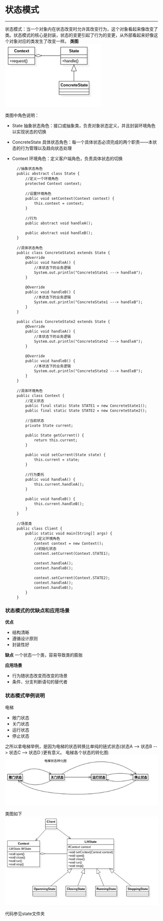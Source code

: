 # 状态模式

- - -

状态模式：当一个对象内在状态改变时允许其改变行为，这个对象看起来像改变了类。状态模式的核心是封装，状态的变更引起了行为的变更，从外部看起来好像这个对象对应的类发生了改变一样。
**类图**<br>
![](state.jpg)

类图中角色说明：
- State 抽象状态角色：接口或抽象类，负责对象状态定义，并且封装环境角色以实现状态的切换
- ConcreteState 具体状态角色：每一个具体状态必须完成的两个职责——本状态的行为管理以及趋向状态处理
- Context 环境角色：定义客户端角色，负责具体状态的切换


		//抽象状态角色
		public abstract class State {
			//定义一个环境角色
			protected Context context;

			//设置环境角色
			public void setContext(Context context) {
				this.context = context;
			}

			//行为
			public abstract void handleA();

			public abstract void handleB();
		}

		//具体状态角色
		public class ConcreteState1 extends State {
			@Override
			public void handleA() {
				//本状态下的业务逻辑
				System.out.println("ConcreteState1 ---> handleA");
			}

			@Override
			public void handleB() {
				//本状态下的业务逻辑
				System.out.println("ConcreteState1 ---> handleB");
			}
		}

		public class ConcreteState2 extends State {
			@Override
			public void handleA() {
				//本状态下的业务逻辑
				System.out.println("ConcreteState2 ---> handleA");
			}

			@Override
			public void handleB() {
				//本状态下的业务逻辑
				System.out.println("ConcreteState2 ---> handleB");
			}
		}

		//具体环境角色
		public class Context {
			//定义状态
			public final static State STATE1 = new ConcreteState1();
			public final static State STATE2 = new ConcreteState2();

			//当前状态
			private State current;

			public State getCurrent() {
				return this.current;
			}

			public void setCurrent(State state) {
				this.current = state;
			}

			//行为委托
			public void handleA() {
				this.current.handleA();
			}

			public void handleB() {
				this.current.handleB();
			}
		}

		//场景类
		public class Client {
			public static void main(String[] args) {
				//定义环境角色
				Context context = new Context();
				//初始化状态
				context.setCurrent(Context.STATE1);

				context.handleA();
				context.handleB();

				context.setCurrent(Context.STATE2);
				context.handleA();
				context.handleB();
			}
		}
	
### 状态模式的优缺点和应用场景
**优点**
- 结构清晰
- 遵循设计原则
- 封装性好

**缺点**
一个状态一个类，容易导致类的膨胀

**应用场景**
- 行为随状态改变而改变的场景
- 条件、分支判断语句的替代者

### 状态模式举例说明
电梯
- 敞门状态
- 关门状态
- 运行状态
- 停止状态

之所以拿电梯举例，是因为电梯的状态转换比单纯的链式状态(状态A --> 状态B --> 状态C --> 状态D )更有意义。
电梯各个状态的转化图:<br>
![](zhuang.jpg)

类图如下<br>
![](lizi.jpg)

代码参见state文件夹
